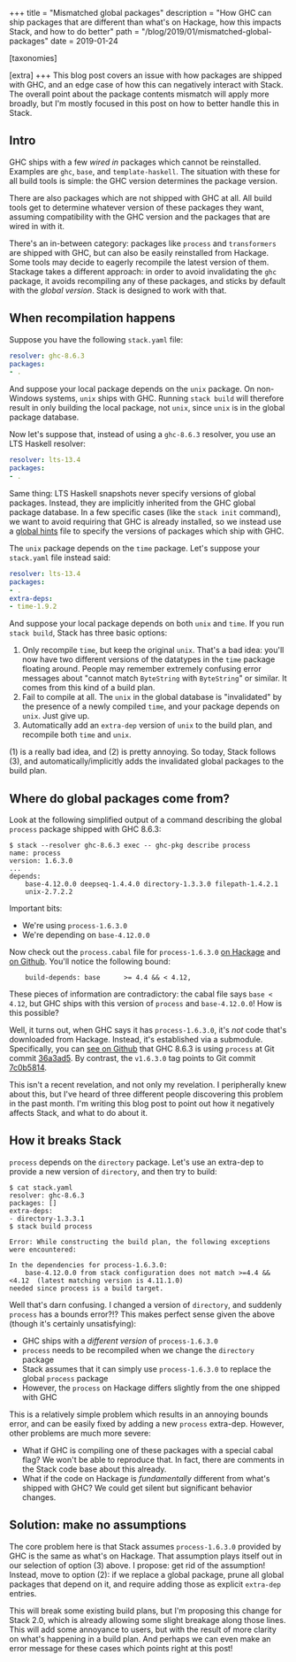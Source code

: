 +++
title = "Mismatched global packages"
description = "How GHC can ship packages that are different than what's on Hackage, how this impacts Stack, and how to do better"
path = "/blog/2019/01/mismatched-global-packages"
date = 2019-01-24

[taxonomies]

[extra]
+++
This blog post covers an issue with how packages are shipped with GHC, and an edge case of how this can negatively interact with Stack. The overall point about the package contents mismatch will apply more broadly, but I'm mostly focused in this post on how to better handle this in Stack.

## Intro

GHC ships with a few _wired in_ packages which cannot be reinstalled. Examples are `ghc`, `base`, and `template-haskell`. The situation with these for all build tools is simple: the GHC version determines the package version.

There are also packages which are not shipped with GHC at all. All build tools get to determine whatever version of these packages they want, assuming compatibility with the GHC version and the packages that are wired in with it.

There's an in-between category: packages like `process` and `transformers` are shipped with GHC, but can also be easily reinstalled from Hackage. Some tools may decide to eagerly recompile the latest version of them. Stackage takes a different approach: in order to avoid invalidating the `ghc` package, it avoids recompiling any of these packages, and sticks by default with the _global version_. Stack is designed to work with that.

## When recompilation happens

Suppose you have the following `stack.yaml` file:

```yaml
resolver: ghc-8.6.3
packages:
- .
```

And suppose your local package depends on the `unix` package. On non-Windows systems, `unix` ships with GHC. Running `stack build` will therefore result in only building the local package, not `unix`, since `unix` is in the global package database.

Now let's suppose that, instead of using a `ghc-8.6.3` resolver, you use an LTS Haskell resolver:

```yaml
resolver: lts-13.4
packages:
- .
```

Same thing: LTS Haskell snapshots never specify versions of global packages. Instead, they are implicitly inherited from the GHC global package database. In a few specific cases (like the `stack init` command), we want to avoid requiring that GHC is already installed, so we instead use a [global hints](https://github.com/commercialhaskell/stackage-content/blob/master/stack/global-hints.yaml) file to specify the versions of packages which ship with GHC.

The `unix` package depends on the `time` package. Let's suppose your `stack.yaml` file instead said:

```yaml
resolver: lts-13.4
packages:
- .
extra-deps:
- time-1.9.2
```

And suppose your local package depends on both `unix` and `time`. If you run `stack build`, Stack has three basic options:

1. Only recompile `time`, but keep the original `unix`. That's a bad idea: you'll now have two different versions of the datatypes in the `time` package floating around. People may remember extremely confusing error messages about "cannot match `ByteString` with `ByteString`" or similar. It comes from this kind of a build plan.
2. Fail to compile at all. The `unix` in the global database is "invalidated" by the presence of a newly compiled `time`, and your package depends on `unix`. Just give up.
3. Automatically add an `extra-dep` version of `unix` to the build plan, and recompile both `time` and `unix`.

(1) is a really bad idea, and (2) is pretty annoying. So today, Stack follows (3), and automatically/implicitly adds the invalidated global packages to the build plan.

## Where do global packages come from?

Look at the following simplified output of a command describing the global `process` package shipped with GHC 8.6.3:

```
$ stack --resolver ghc-8.6.3 exec -- ghc-pkg describe process
name: process
version: 1.6.3.0
...
depends:
    base-4.12.0.0 deepseq-1.4.4.0 directory-1.3.3.0 filepath-1.4.2.1
    unix-2.7.2.2
```

Important bits:

* We're using `process-1.6.3.0`
* We're depending on `base-4.12.0.0`

Now check out the `process.cabal` file for `process-1.6.3.0` [on Hackage](https://hackage.haskell.org/package/process-1.6.3.0/revision/0.cabal) and [on Github](https://github.com/haskell/process/blob/v1.6.3.0/process.cabal#L77). You'll notice the following bound:

```
    build-depends: base      >= 4.4 && < 4.12,
```

These pieces of information are contradictory: the cabal file says `base < 4.12`, but GHC ships with this version of `process` and `base-4.12.0.0`! How is this possible?

Well, it turns out, when GHC says it has `process-1.6.3.0`, it's _not_ code that's downloaded from Hackage. Instead, it's established via a submodule. Specifically, you can [see on Github](https://github.com/ghc/ghc/tree/ghc-8.6.3-release/libraries) that GHC 8.6.3 is using `process` at Git commit [36a3ad5](https://github.com/haskell/process/tree/36a3ad577e31e8c3336c7464b252fc2c9b01a20c). By contrast, the `v1.6.3.0` tag points to Git commit [7c0b5814](https://github.com/haskell/process/commit/7c0b58141290b50a338bf391adc0a8c43513165b).

This isn't a recent revelation, and not only my revelation. I peripherally knew about this, but I've heard of three different people discovering this problem in the past month. I'm writing this blog post to point out how it negatively affects Stack, and what to do about it.

## How it breaks Stack

`process` depends on the `directory` package. Let's use an extra-dep to provide a new version of `directory`, and then try to build:

```
$ cat stack.yaml 
resolver: ghc-8.6.3
packages: []
extra-deps:
- directory-1.3.3.1
$ stack build process

Error: While constructing the build plan, the following exceptions were encountered:

In the dependencies for process-1.6.3.0:
    base-4.12.0.0 from stack configuration does not match >=4.4 && <4.12  (latest matching version is 4.11.1.0)
needed since process is a build target.
```

Well that's darn confusing. I changed a version of `directory`, and suddenly `process` has a bounds error?!? This makes perfect sense given the above (though it's certainly unsatisfying):

* GHC ships with a _different version_ of `process-1.6.3.0`
* `process` needs to be recompiled when we change the `directory` package
* Stack assumes that it can simply use `process-1.6.3.0` to replace the global `process` package
* However, the `process` on Hackage differs slightly from the one shipped with GHC

This is a relatively simple problem which results in an annoying bounds error, and can be easily fixed by adding a new `process` extra-dep. However, other problems are much more severe:

* What if GHC is compiling one of these packages with a special cabal flag? We won't be able to reproduce that. In fact, there are comments in the Stack code base about this already.
* What if the code on Hackage is _fundamentally_ different from what's shipped with GHC? We could get silent but significant behavior changes.

## Solution: make no assumptions

The core problem here is that Stack assumes `process-1.6.3.0` provided by GHC is the same as what's on Hackage. That assumption plays itself out in our selection of option (3) above. I propose: get rid of the assumption! Instead, move to option (2): if we replace a global package, prune all global packages that depend on it, and require adding those as explicit `extra-dep` entries.

This will break some existing build plans, but I'm proposing this change for Stack 2.0, which is already allowing some slight breakage along those lines. This will add some annoyance to users, but with the result of more clarity on what's happening in a build plan. And perhaps we can even make an error message for these cases which points right at this post!
